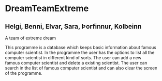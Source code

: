 # DreamTeamExtreme

## Helgi, Benni, Elvar, Sara, Þorfinnur, Kolbeinn

A team of extreme dream

This programme is a database which keeps basic information about famous computer scientist. In the programme the user has the options to list all the computer scientist in different kind of sorts. The user can add a new famous computer scientist and delete a existing scientist. The user can search in the list of famous computer scientist and can also clear the screen of the programme.

